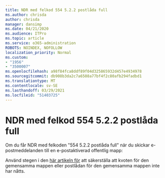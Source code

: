```yaml
---
title: NDR med felkod 554 5.2.2 postlåda full
ms.author: chrisda
author: chrisda
manager: dansimp
ms.date: 04/21/2020
ms.audience: ITPro
ms.topic: article
ms.service: o365-administration
ROBOTS: NOINDEX, NOFOLLOW
localization_priority: Normal
ms.custom:
- "1956"
- "3500007"
ms.openlocfilehash: a98f84fca8ddf89f04d325865932d457e4934978
ms.sourcegitcommit: db908b3da2c7a6508a77bf4f2c80afb294fadbd1
ms.translationtype: MT
ms.contentlocale: sv-SE
ms.lasthandoff: 03/29/2021
ms.locfileid: "51403725"
---
```

# <a name="ndr-with-error-code-554-522-mailbox-full"></a>NDR med felkod 554 5.2.2 postlåda full

Om du får NDR med felkoden "554 5.2.2 postlåda full" när du skickar e-postmeddelanden till en e-postaktiverad offentlig mapp:  

Använd stegen i den [här artikeln för](https://aka.ms/554522) att säkerställa att kvoten för den gemensamma mappen eller postlådan för den gemensamma mappen inte har nåtts.
